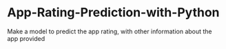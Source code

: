 # App-Rating-Prediction-with-Python
Make a model to predict the app rating, with other information about the app provided
